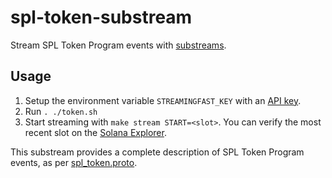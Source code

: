 # spl-token-substream
Stream SPL Token Program events with [substreams](https://substreams.streamingfast.io).

## Usage
1. Setup the environment variable `STREAMINGFAST_KEY` with an [API key](https://app.streamingfast.io/keys).
2. Run `. ./token.sh`
3. Start streaming with `make stream START=<slot>`. You can verify the most recent slot on the [Solana Explorer](https://explorer.solana.com).

This substream provides a complete description of SPL Token Program events, as per [spl_token.proto](proto/spl_token.proto).
